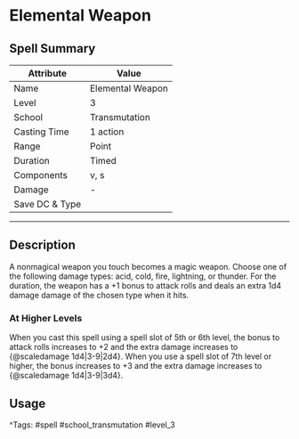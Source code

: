 # Elemental Weapon

## Spell Summary

| Attribute        | Value                  |
|------------------|------------------------|
| Name             | Elemental Weapon                 |
| Level            | 3                |
| School           | Transmutation          |
| Casting Time     | 1 action              |
| Range            | Point            |
| Duration         | Timed             |
| Components       | v, s             |
| Damage           | -               |
| Save DC & Type   |              |

---

## Description

A nonmagical weapon you touch becomes a magic weapon. Choose one of the following damage types: acid, cold, fire, lightning, or thunder. For the duration, the weapon has a +1 bonus to attack rolls and deals an extra 1d4 damage damage of the chosen type when it hits.

### At Higher Levels
When you cast this spell using a spell slot of 5th or 6th level, the bonus to attack rolls increases to +2 and the extra damage increases to {@scaledamage 1d4|3-9|2d4}. When you use a spell slot of 7th level or higher, the bonus increases to +3 and the extra damage increases to {@scaledamage 1d4|3-9|3d4}.

## Usage


^Tags: #spell #school_transmutation #level_3